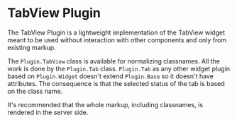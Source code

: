 TabView Plugin
==============

The TabView Plugin is a lightweight implementation of the TabView widget
meant to be used without interaction with other components and only
from existing markup.

The `Plugin.TabView` class is available for normalizing classnames. All the work
is done by the `Plugin.Tab` class. `Plugin.Tab` as any other widget plugin based
on `Plugin.Widget` doesn't extend `Plugin.Base` so it doesn't have attributes.
The consequence is that the selected status of the tab is based on the class name.

It's recommended that the whole markup, including classnames, is rendered in the
server side.